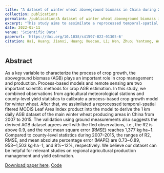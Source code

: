 ```yaml
---
title: "A dataset of winter wheat aboveground biomass in China during 2007–2015 based on data assimilation"
collection: publications
permalink: /publication/A dataset of winter wheat aboveground biomass in China during 2007–2015 based on data assimilation
excerpt: "This study aims to assimilate a reprocessed temporal-spatial fltered MODIS Leaf Area Index product into the model to derive the 1 km daily AGB dataset of the main winter wheat producing areas in China from 2007 to 2015.<br/><img src='/wen/images/SD2022.jpg width=500 height=332'>"
date: 2022-05-11
venue: 'Scientific Data'
paperurl: 'https://doi.org/10.1038/s41597-022-01305-6'
citation: Hai, Huang; Jianxi, Huang; Xuecao, Li; Wen, Zhuo; Yantong, Wu; Quandi, Niu; Wei, Su; Wenping, Yuan. A dataset of winter wheat aboveground biomass in China during 2007–2015 based on data assimilation. Scientific Data, 2022, 9(1), 200. 
---
```


## Abstract
As a key variable to characterize the process of crop growth, the aboveground biomass (AGB) plays an
important role in crop management and production. Process-based models and remote sensing are
two important scientifc methods for crop AGB estimation. In this study, we combined observations
from agricultural meteorological stations and county-level yield statistics to calibrate a process-based
crop growth model for winter wheat. After that, we assimilated a reprocessed temporal-spatial fltered
MODIS Leaf Area Index product into the model to derive the 1 km daily AGB dataset of the main winter
wheat producing areas in China from 2007 to 2015. The validation using ground measurements also
suggests the derived AGB dataset agrees well with the fled observations, i.e., the R2 is above 0.9,
and the root mean square error (RMSE) reaches 1,377 kg·ha−1. Compared to county-level statistics
during 2007–2015, the ranges of R2, RMSE, and mean absolute percentage error (MAPE) are 0.73~0.89,
953~1,503 kg·ha−1, and 8%~12%, respectively. We believe our dataset can be helpful for relevant
studies on regional agricultural production management and yield estimation.

[Download paper here](https://wenzhuo727.github.io/wen/files/SD2022.pdf), [Code](https://github.com/paperoses/CHN_Winter_Wheat_AGB)



